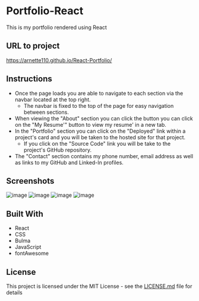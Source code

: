 # Portfolio-React

This is my portfolio rendered using React 

## URL to project

https://arnette110.github.io/React-Portfolio/

## Instructions
- Once the page loads you are able to navigate to each section via the navbar located at the top right.
  - The navbar is fixed to the top of the page for easy navigation between sections.
- When viewing the "About" section you can click the button you can click on the "My Resume'" button to view my resume' in a new tab.
- In the "Portfolio" section you can click on the "Deployed" link within a project's card and you will be taken to the hosted site for that project.
  - If you click on the "Source Code" link you will be take to the project's GitHub repository.
- The "Contact" section contains my phone number, email address as well as links to my GitHub and Linked-In profiles.

## Screenshots
![image](https://user-images.githubusercontent.com/54122844/79626002-13233b00-80ea-11ea-8b9b-c6441c407e44.png)
![image](https://user-images.githubusercontent.com/54122844/79626016-26360b00-80ea-11ea-9d95-18ca5824b975.png)
![image](https://user-images.githubusercontent.com/54122844/79626031-3948db00-80ea-11ea-832d-ed13aa87294c.png)
![image](https://user-images.githubusercontent.com/54122844/79626038-49f95100-80ea-11ea-8cfa-def29c349566.png)


## Built With

* React
* CSS
* Bulma
* JavaScript
* fontAwesome



## License

This project is licensed under the MIT License - see the [LICENSE.md](LICENSE.md) file for details




